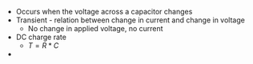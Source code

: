 - Occurs when the voltage across a capacitor changes
- Transient - relation between change in current and change in voltage
	- No change in applied voltage, no current
- DC charge rate
	- $T=R*C$
- 